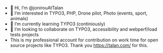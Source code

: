 - 👋 Hi, I’m @jonirouAtTalan
- 👀 I’m interested in TYPO3, PHP, Drone pilot, Photo (events, sport, animals)
- 🌱 I’m currently learning TYPO3 (continiously)
- 💞️ I’m looking to collaborate on TYPO3, accessibility and webperf/load tests projects
- This is my professional account for contribution on work time for open source projects like TYPO3. Thank you https://talan.com/ for this.

<!---
jonirouAtTalan/jonirouAtTalan is a ✨ special ✨ repository because its `README.md` (this file) appears on your GitHub profile.
You can click the Preview link to take a look at your changes.
--->
